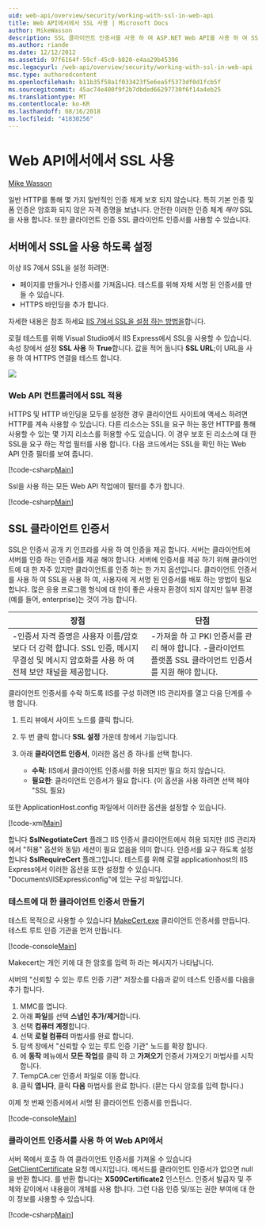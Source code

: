 ```yaml
---
uid: web-api/overview/security/working-with-ssl-in-web-api
title: Web API에서에서 SSL 사용 | Microsoft Docs
author: MikeWasson
description: SSL 클라이언트 인증서를 사용 하 여 ASP.NET Web API를 사용 하 여 SSL을 사용 하는 방법을 보여 줍니다.
ms.author: riande
ms.date: 12/12/2012
ms.assetid: 97f6164f-59cf-45c0-b820-e4aa29b45396
msc.legacyurl: /web-api/overview/security/working-with-ssl-in-web-api
msc.type: authoredcontent
ms.openlocfilehash: b11b35f58a1f033423f5e6ea5f5373df0d1fcb5f
ms.sourcegitcommit: 45ac74e400f9f2b7dbded66297730f6f14a4eb25
ms.translationtype: MT
ms.contentlocale: ko-KR
ms.lasthandoff: 08/16/2018
ms.locfileid: "41830256"
---
```

<a name="working-with-ssl-in-web-api"></a>Web API에서에서 SSL 사용
====================
[Mike Wasson](https://github.com/MikeWasson)

일반 HTTP를 통해 몇 가지 일반적인 인증 체계 보호 되지 않습니다. 특히 기본 인증 및 폼 인증은 암호화 되지 않은 자격 증명을 보냅니다. 안전한 이러한 인증 체계 *해야* SSL을 사용 합니다. 또한 클라이언트 인증 SSL 클라이언트 인증서를 사용할 수 있습니다.

## <a name="enabling-ssl-on-the-server"></a>서버에서 SSL을 사용 하도록 설정

이상 IIS 7에서 SSL을 설정 하려면:

- 페이지를 만들거나 인증서를 가져옵니다. 테스트를 위해 자체 서명 된 인증서를 만들 수 있습니다.
- HTTPS 바인딩을 추가 합니다.

자세한 내용은 참조 하세요 [IIS 7에서 SSL을 설정 하는 방법을](https://www.iis.net/learn/manage/configuring-security/how-to-set-up-ssl-on-iis)합니다.

로컬 테스트를 위해 Visual Studio에서 IIS Express에서 SSL을 사용할 수 있습니다. 속성 창에서 설정 **SSL 사용** 하 **True**합니다. 값을 적어 둡니다 **SSL URL**;이 URL을 사용 하 여 HTTPS 연결을 테스트 합니다.

![](working-with-ssl-in-web-api/_static/image1.png)

### <a name="enforcing-ssl-in-a-web-api-controller"></a>Web API 컨트롤러에서 SSL 적용

HTTPS 및 HTTP 바인딩을 모두를 설정한 경우 클라이언트 사이트에 액세스 하려면 HTTP를 계속 사용할 수 있습니다. 다른 리소스는 SSL을 요구 하는 동안 HTTP를 통해 사용할 수 있는 몇 가지 리소스를 허용할 수도 있습니다. 이 경우 보호 된 리소스에 대 한 SSL을 요구 하는 작업 필터를 사용 합니다. 다음 코드에서는 SSL을 확인 하는 Web API 인증 필터를 보여 줍니다.

[!code-csharp[Main](working-with-ssl-in-web-api/samples/sample1.cs)]

Ssl을 사용 하는 모든 Web API 작업에이 필터를 추가 합니다.

[!code-csharp[Main](working-with-ssl-in-web-api/samples/sample2.cs)]

## <a name="ssl-client-certificates"></a>SSL 클라이언트 인증서

SSL은 인증서 공개 키 인프라를 사용 하 여 인증을 제공 합니다. 서버는 클라이언트에 서버를 인증 하는 인증서를 제공 해야 합니다. 서버에 인증서를 제공 하기 위해 클라이언트에 대 한 자주 있지만 클라이언트를 인증 하는 한 가지 옵션입니다. 클라이언트 인증서를 사용 하 여 SSL을 사용 하 여, 사용자에 게 서명 된 인증서를 배포 하는 방법이 필요 합니다. 많은 응용 프로그램 형식에 대 한이 좋은 사용자 환경이 되지 않지만 일부 환경 (예를 들어, enterprise)는 것이 가능 합니다.

| 장점 | 단점 |
| --- | --- |
| -인증서 자격 증명은 사용자 이름/암호 보다 더 강력 합니다. SSL 인증, 메시지 무결성 및 메시지 암호화를 사용 하 여 전체 보안 채널을 제공합니다. | -가져올 하 고 PKI 인증서를 관리 해야 합니다. -클라이언트 플랫폼 SSL 클라이언트 인증서를 지원 해야 합니다. |

클라이언트 인증서를 수락 하도록 IIS를 구성 하려면 IIS 관리자를 열고 다음 단계를 수행 합니다.

1. 트리 뷰에서 사이트 노드를 클릭 합니다.
2. 두 번 클릭 합니다 **SSL 설정** 가운데 창에서 기능입니다.
3. 아래 **클라이언트 인증서**, 이러한 옵션 중 하나를 선택 합니다. 

    - **수락**: IIS에서 클라이언트 인증서를 허용 되지만 필요 하지 않습니다.
    - **필요한**: 클라이언트 인증서가 필요 합니다. (이 옵션을 사용 하려면 선택 해야 "SSL 필요)

또한 ApplicationHost.config 파일에서 이러한 옵션을 설정할 수 있습니다.

[!code-xml[Main](working-with-ssl-in-web-api/samples/sample3.xml)]

합니다 **SslNegotiateCert** 플래그 IIS 인증서 클라이언트에서 허용 되지만 (IIS 관리자에서 "허용" 옵션와 동일) 세션이 필요 없음을 의미 합니다. 인증서를 요구 하도록 설정 합니다 **SslRequireCert** 플래그입니다. 테스트를 위해 로컬 applicationhost의 IIS Express에서 이러한 옵션을 또한 설정할 수 있습니다. "Documents\IISExpress\config"에 있는 구성 파일입니다.

### <a name="creating-a-client-certificate-for-testing"></a>테스트에 대 한 클라이언트 인증서 만들기

테스트 목적으로 사용할 수 있습니다 [MakeCert.exe](https://msdn.microsoft.com/library/bfsktky3.aspx) 클라이언트 인증서를 만듭니다. 테스트 루트 인증 기관을 먼저 만듭니다.

[!code-console[Main](working-with-ssl-in-web-api/samples/sample4.cmd)]

Makecert는 개인 키에 대 한 암호를 입력 하 라는 메시지가 나타납니다.

서버의 "신뢰할 수 있는 루트 인증 기관" 저장소를 다음과 같이 테스트 인증서를 다음을 추가 합니다.

1. MMC를 엽니다.
2. 아래 **파일**를 선택 **스냅인 추가/제거**합니다.
3. 선택 **컴퓨터 계정**합니다.
4. 선택 **로컬 컴퓨터** 마법사를 완료 합니다.
5. 탐색 창에서 "신뢰할 수 있는 루트 인증 기관" 노드를 확장 합니다.
6. 에 **동작** 메뉴에서 **모든 작업**를 클릭 하 고 **가져오기** 인증서 가져오기 마법사를 시작 합니다.
7. TempCA.cer 인증서 파일로 이동 합니다.
8. 클릭 **엽니다**, 클릭 **다음** 마법사를 완료 합니다. (묻는 다시 암호를 입력 합니다.)

이제 첫 번째 인증서에서 서명 된 클라이언트 인증서를 만듭니다.

[!code-console[Main](working-with-ssl-in-web-api/samples/sample5.cmd)]

### <a name="using-client-certificates-in-web-api"></a>클라이언트 인증서를 사용 하 여 Web API에서

서버 쪽에서 호출 하 여 클라이언트 인증서를 가져올 수 있습니다 [GetClientCertificate](https://msdn.microsoft.com/library/system.net.http.httprequestmessageextensions.getclientcertificate.aspx) 요청 메시지입니다. 메서드를 클라이언트 인증서가 없으면 null을 반환 합니다. 를 반환 합니다는 **X509Certificate2** 인스턴스. 인증서 발급자 및 주체와 같이에서 내용을이 개체를 사용 합니다. 그런 다음 인증 및/또는 권한 부여에 대 한이 정보를 사용할 수 있습니다.

[!code-csharp[Main](working-with-ssl-in-web-api/samples/sample6.cs)]
